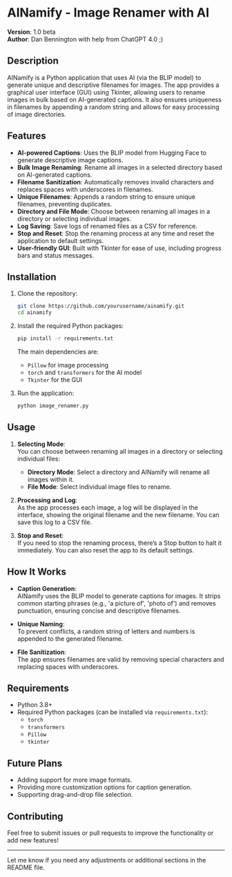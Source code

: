 # AINamify - Image Renamer with AI

**Version**: 1.0 beta  
**Author**: Dan Bennington with help from ChatGPT 4.0 ;)

## Description

AINamify is a Python application that uses AI (via the BLIP model) to generate unique and descriptive filenames for images. The app provides a graphical user interface (GUI) using Tkinter, allowing users to rename images in bulk based on AI-generated captions. It also ensures uniqueness in filenames by appending a random string and allows for easy processing of image directories. 

## Features

- **AI-powered Captions**: Uses the BLIP model from Hugging Face to generate descriptive image captions.
- **Bulk Image Renaming**: Rename all images in a selected directory based on AI-generated captions.
- **Filename Sanitization**: Automatically removes invalid characters and replaces spaces with underscores in filenames.
- **Unique Filenames**: Appends a random string to ensure unique filenames, preventing duplicates.
- **Directory and File Mode**: Choose between renaming all images in a directory or selecting individual images.
- **Log Saving**: Save logs of renamed files as a CSV for reference.
- **Stop and Reset**: Stop the renaming process at any time and reset the application to default settings.
- **User-friendly GUI**: Built with Tkinter for ease of use, including progress bars and status messages.

## Installation

1. Clone the repository:
   ```bash
   git clone https://github.com/yourusername/ainamify.git
   cd ainamify
   ```

2. Install the required Python packages:
   ```bash
   pip install -r requirements.txt
   ```

   The main dependencies are:
   - `Pillow` for image processing
   - `torch` and `transformers` for the AI model
   - `Tkinter` for the GUI

3. Run the application:
   ```bash
   python image_renamer.py
   ```

## Usage

1. **Selecting Mode**:  
   You can choose between renaming all images in a directory or selecting individual files:
   - **Directory Mode**: Select a directory and AINamify will rename all images within it.
   - **File Mode**: Select individual image files to rename.

2. **Processing and Log**:  
   As the app processes each image, a log will be displayed in the interface, showing the original filename and the new filename. You can save this log to a CSV file.

3. **Stop and Reset**:  
   If you need to stop the renaming process, there’s a Stop button to halt it immediately. You can also reset the app to its default settings.

## How It Works

- **Caption Generation**:  
  AINamify uses the BLIP model to generate captions for images. It strips common starting phrases (e.g., 'a picture of', 'photo of') and removes punctuation, ensuring concise and descriptive filenames.
  
- **Unique Naming**:  
  To prevent conflicts, a random string of letters and numbers is appended to the generated filename.
  
- **File Sanitization**:  
  The app ensures filenames are valid by removing special characters and replacing spaces with underscores.

## Requirements

- Python 3.8+
- Required Python packages (can be installed via `requirements.txt`):
  - `torch`
  - `transformers`
  - `Pillow`
  - `tkinter`

## Future Plans

- Adding support for more image formats.
- Providing more customization options for caption generation.
- Supporting drag-and-drop file selection.

## Contributing

Feel free to submit issues or pull requests to improve the functionality or add new features!

---

Let me know if you need any adjustments or additional sections in the README file.
